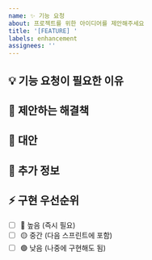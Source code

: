 ```yaml
---
name: ✨ 기능 요청
about: 프로젝트를 위한 아이디어를 제안해주세요
title: '[FEATURE] '
labels: enhancement
assignees: ''
---
```


## 💡 기능 요청이 필요한 이유
<!-- 이 기능이 필요한 이유와 어떤 문제를 해결할 수 있는지 설명해주세요 -->

## 🎯 제안하는 해결책
<!-- 원하는 기능에 대해 명확하고 간단하게 설명해주세요 -->

## 🔄 대안
<!-- 고려했던 다른 해결책이나 기능에 대해 설명해주세요 -->

## 📝 추가 정보
<!-- 여기에 기능 요청에 대한 다른 맥락이나 스크린샷을 추가해주세요 -->

## ⚡ 구현 우선순위
<!-- 이 기능의 구현 우선순위를 선택해주세요 -->
- [ ] 🔴 높음 (즉시 필요)
- [ ] 🟡 중간 (다음 스프린트에 포함)
- [ ] 🟢 낮음 (나중에 구현해도 됨) 